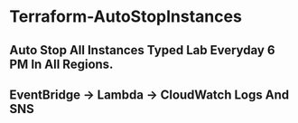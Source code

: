 # Terraform-AutoStopInstances
## Auto Stop All Instances Typed Lab Everyday 6 PM In All Regions.
## EventBridge -> Lambda -> CloudWatch Logs And SNS